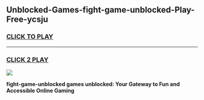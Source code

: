 
## Unblocked-Games-fight-game-unblocked-Play-Free-ycsju
<h3>
<a href="https://premium76.site?title=fight-game-unblocked&ref=23A">CLICK TO PLAY</a></h3>
<hr>

<h3>
<a href="https://premium76.site?title=fight-game-unblocked&ref=23A">CLICK 2 PLAY</a>
  
</h3>

<a href="https://premium76.site?title=fight-game-unblocked&ref=23A"><img src="https://clearcache.store/games.png"></a>


**fight-game-unblocked games unblocked: Your Gateway to Fun and Accessible Online Gaming**
